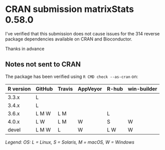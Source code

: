 # CRAN submission matrixStats 0.58.0

I've verified that this submission does not cause issues for the 314 reverse package dependencies available on CRAN and Bioconductor.

Thanks in advance


## Notes not sent to CRAN

The package has been verified using `R CMD check --as-cran` on:

| R version | GitHub | Travis | AppVeyor | R-hub | win-builder |
| --------- | ------ | ------ | -------- | ----- | ----------- |
| 3.3.x     | L      |        |          |       |             |
| 3.4.x     | L      |        |          |       |             |
| 3.6.x     | L M W  | L M    |          | L     |             |
| 4.0.x     | L   W  | L M    | W        |   S   | W           |
| devel     | L M W  | L      | W        | L   W | W           |

_Legend: OS: L = Linux, S = Solaris, M = macOS, W = Windows_
